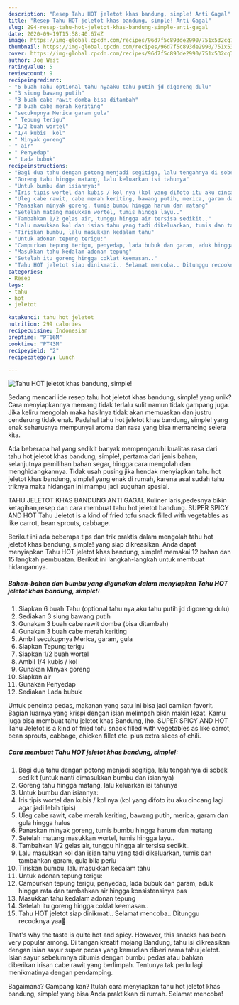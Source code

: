 ```yaml
---
description: "Resep Tahu HOT jeletot khas bandung, simple! Anti Gagal"
title: "Resep Tahu HOT jeletot khas bandung, simple! Anti Gagal"
slug: 294-resep-tahu-hot-jeletot-khas-bandung-simple-anti-gagal
date: 2020-09-19T15:58:40.674Z
image: https://img-global.cpcdn.com/recipes/96d7f5c893de2990/751x532cq70/tahu-hot-jeletot-khas-bandung-simple-foto-resep-utama.jpg
thumbnail: https://img-global.cpcdn.com/recipes/96d7f5c893de2990/751x532cq70/tahu-hot-jeletot-khas-bandung-simple-foto-resep-utama.jpg
cover: https://img-global.cpcdn.com/recipes/96d7f5c893de2990/751x532cq70/tahu-hot-jeletot-khas-bandung-simple-foto-resep-utama.jpg
author: Joe West
ratingvalue: 5
reviewcount: 9
recipeingredient:
- "6 buah Tahu optional tahu nyaaku tahu putih jd digoreng dulu"
- "3 siung bawang putih"
- "3 buah cabe rawit domba bisa ditambah"
- "3 buah cabe merah keriting"
- "secukupnya Merica garam gula"
- " Tepung terigu"
- "1/2 buah wortel"
- "1/4 kubis  kol"
- " Minyak goreng"
- " air"
- " Penyedap"
- " Lada bubuk"
recipeinstructions:
- "Bagi dua tahu dengan potong menjadi segitiga, lalu tengahnya di sobek sedikit (untuk nanti dimasukkan bumbu dan isiannya)"
- "Goreng tahu hingga matang, lalu keluarkan isi tahunya"
- "Untuk bumbu dan isiannya:"
- "Iris tipis wortel dan kubis / kol nya (kol yang difoto itu aku cincang lagi agar jadi lebih tipis)"
- "Uleg cabe rawit, cabe merah keriting, bawang putih, merica, garam dan gula hingga halus"
- "Panaskan minyak goreng, tumis bumbu hingga harum dan matang"
- "Setelah matang masukkan wortel, tumis hingga layu.."
- "Tambahkan 1/2 gelas air, tunggu hingga air tersisa sedikit.."
- "Lalu masukkan kol dan isian tahu yang tadi dikeluarkan, tumis dan tambahkan garam, gula bila perlu"
- "Tiriskan bumbu, lalu masukkan kedalam tahu"
- "Untuk adonan tepung terigu:"
- "Campurkan tepung terigu, penyedap, lada bubuk dan garam, aduk hingga rata dan tambahkan air hingga konsistensinya pas"
- "Masukkan tahu kedalam adonan tepung"
- "Setelah itu goreng hingga coklat keemasan.."
- "Tahu HOT jeletot siap dinikmati.. Selamat mencoba.. Ditunggu recooknya yaa💜"
categories:
- Resep
tags:
- tahu
- hot
- jeletot

katakunci: tahu hot jeletot 
nutrition: 299 calories
recipecuisine: Indonesian
preptime: "PT16M"
cooktime: "PT43M"
recipeyield: "2"
recipecategory: Lunch

---
```



![Tahu HOT jeletot khas bandung, simple!](https://img-global.cpcdn.com/recipes/96d7f5c893de2990/751x532cq70/tahu-hot-jeletot-khas-bandung-simple-foto-resep-utama.jpg)

Sedang mencari ide resep tahu hot jeletot khas bandung, simple! yang unik? Cara menyiapkannya memang tidak terlalu sulit namun tidak gampang juga. Jika keliru mengolah maka hasilnya tidak akan memuaskan dan justru cenderung tidak enak. Padahal tahu hot jeletot khas bandung, simple! yang enak seharusnya mempunyai aroma dan rasa yang bisa memancing selera kita.

Ada beberapa hal yang sedikit banyak mempengaruhi kualitas rasa dari tahu hot jeletot khas bandung, simple!, pertama dari jenis bahan, selanjutnya pemilihan bahan segar, hingga cara mengolah dan menghidangkannya. Tidak usah pusing jika hendak menyiapkan tahu hot jeletot khas bandung, simple! yang enak di rumah, karena asal sudah tahu triknya maka hidangan ini mampu jadi suguhan spesial.

TAHU JELETOT KHAS BANDUNG ANTI GAGAL Kuliner laris,pedesnya bikin ketagihan,resep dan cara membuat tahu hot jeletot bandung. SUPER SPICY AND HOT Tahu Jeletot is a kind of fried tofu snack filled with vegetables as like carrot, bean sprouts, cabbage.


Berikut ini ada beberapa tips dan trik praktis dalam mengolah tahu hot jeletot khas bandung, simple! yang siap dikreasikan. Anda dapat menyiapkan Tahu HOT jeletot khas bandung, simple! memakai 12 bahan dan 15 langkah pembuatan. Berikut ini langkah-langkah untuk membuat hidangannya.

<!--inarticleads1-->

##### Bahan-bahan dan bumbu yang digunakan dalam menyiapkan Tahu HOT jeletot khas bandung, simple!:

1. Siapkan 6 buah Tahu (optional tahu nya,aku tahu putih jd digoreng dulu)
1. Sediakan 3 siung bawang putih
1. Gunakan 3 buah cabe rawit domba (bisa ditambah)
1. Gunakan 3 buah cabe merah keriting
1. Ambil secukupnya Merica, garam, gula
1. Siapkan  Tepung terigu
1. Siapkan 1/2 buah wortel
1. Ambil 1/4 kubis / kol
1. Gunakan  Minyak goreng
1. Siapkan  air
1. Gunakan  Penyedap
1. Sediakan  Lada bubuk


Untuk pencinta pedas, makanan yang satu ini bisa jadi camilan favorit. Bagian luarnya yang krispi dengan isian melimpah bikin makin lezat. Kamu juga bisa membuat tahu jeletot khas Bandung, lho. SUPER SPICY AND HOT Tahu Jeletot is a kind of fried tofu snack filled with vegetables as like carrot, bean sprouts, cabbage, chicken fillet etc. plus extra slices of chili. 

<!--inarticleads2-->

##### Cara membuat Tahu HOT jeletot khas bandung, simple!:

1. Bagi dua tahu dengan potong menjadi segitiga, lalu tengahnya di sobek sedikit (untuk nanti dimasukkan bumbu dan isiannya)
1. Goreng tahu hingga matang, lalu keluarkan isi tahunya
1. Untuk bumbu dan isiannya:
1. Iris tipis wortel dan kubis / kol nya (kol yang difoto itu aku cincang lagi agar jadi lebih tipis)
1. Uleg cabe rawit, cabe merah keriting, bawang putih, merica, garam dan gula hingga halus
1. Panaskan minyak goreng, tumis bumbu hingga harum dan matang
1. Setelah matang masukkan wortel, tumis hingga layu..
1. Tambahkan 1/2 gelas air, tunggu hingga air tersisa sedikit..
1. Lalu masukkan kol dan isian tahu yang tadi dikeluarkan, tumis dan tambahkan garam, gula bila perlu
1. Tiriskan bumbu, lalu masukkan kedalam tahu
1. Untuk adonan tepung terigu:
1. Campurkan tepung terigu, penyedap, lada bubuk dan garam, aduk hingga rata dan tambahkan air hingga konsistensinya pas
1. Masukkan tahu kedalam adonan tepung
1. Setelah itu goreng hingga coklat keemasan..
1. Tahu HOT jeletot siap dinikmati.. Selamat mencoba.. Ditunggu recooknya yaa💜


That&#39;s why the taste is quite hot and spicy. However, this snacks has been very popular among. Di tangan kreatif mojang Bandung, tahu isi dikreasikan dengan isian sayur super pedas yang kemudian diberi nama tahu jeletot. Isian sayur sebelumnya ditumis dengan bumbu pedas atau bahkan diberikan irisan cabe rawit yang berlimpah. Tentunya tak perlu lagi menikmatinya dengan pendamping. 

Bagaimana? Gampang kan? Itulah cara menyiapkan tahu hot jeletot khas bandung, simple! yang bisa Anda praktikkan di rumah. Selamat mencoba!
